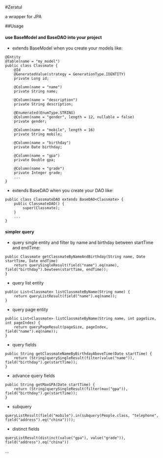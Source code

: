#Zeratul

a wrapper for JPA

##Usage

#### use BaseModel and BaseDAO into your project
* extends BaseModel when you create your models like:

```
@Entity
@Table(name = "my_model")
public class Classmate {
    @Id
    @GeneratedValue(strategy = GenerationType.IDENTITY)
    private Long id;

    @Column(name = "name")
    private String name;
    
    @Column(name = "description")
    private String description;
    
    @Enumerated(EnumType.STRING)
    @Column(name = "gender", length = 12, nullable = false)
    private gender;
    
    @Column(name = "mobile", length = 16)
    private String mobile;
    
    @Column(name = "birthday")
    private Date birthday;
    
    @Column(name = "gpa")
    private Double gpa;
    
    @Column(name = "grade")
    private Integer grade;
    ...
}
```

* extends BaseDAO when you create your DAO like:

```
public class ClassmateDAO extends BaseDAO<Classmate> {
    public ClassmateDAO() {
        super(Classmate);
    }
    ...
}
``` 

#### simpler query
* query single entity and filter by name and birthday between startTime and endTime:

```
public Classmate getClassmateByNameAndBirthday(String name, Date startTime, Date endTime)
    return querySingleResult(field("name").eq(name), field("birthday").bewteen(startTime, endTime));
}
```
* query list entity

```
public List<Classmate> listClassmateByName(String name) {
    return queryListResult(field("name").eq(name));
}
```
* query page entity

```
public List<Classmate> listClassmateByName(String name, int pageSize, int pageIndex) {
    return queryPageResult(pageSize, pageIndex, field("name").eq(name));
}
```
* query fields

```
public String getClassmateNameByBirthdayAboveTime(Date startTime) {
    return (String)querySingleResult(filter(value("name")), field("birthday").ge(startTime));
}
```
* advance query fields

```
public String getMaxGPA(Date startTime) {
    return (String)querySingleResult(filter(max("gpa")), field("birthday").ge(startTime));
}
```
* subquery 

```
queryListResult(field("mobile").in(subquery(People.class, "telephone", field("address").eq("china"))));
```

* distinct fields

```
queryListResult(distinct(value("gpa"), value("grade")), field("address").eq("china"))
```
...